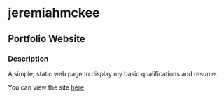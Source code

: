 # jeremiahmckee

## Portfolio Website

### Description

A simple, static web page to display my basic qualifications and resume.

You can view the site [here](https://jeremiahmckee.github.io/portfolio-website/)
